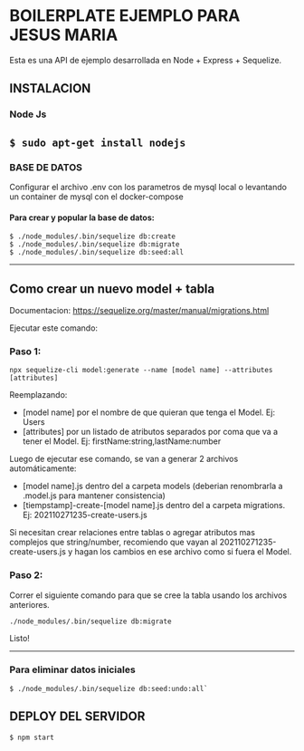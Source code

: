 
# BOILERPLATE EJEMPLO PARA JESUS MARIA

Esta es una API de ejemplo desarrollada en Node + Express + Sequelize.

## INSTALACION

### Node Js
`$ sudo apt-get install nodejs`
---------
### BASE DE DATOS

Configurar el archivo .env con los parametros de mysql local o levantando un container de mysql con el docker-compose

#### Para crear y popular la base de datos:
```
$ ./node_modules/.bin/sequelize db:create
$ ./node_modules/.bin/sequelize db:migrate
$ ./node_modules/.bin/sequelize db:seed:all
```
---------

## Como crear un nuevo model + tabla
Documentacion: https://sequelize.org/master/manual/migrations.html

Ejecutar este comando:

### Paso 1:

```
npx sequelize-cli model:generate --name [model name] --attributes [attributes]
```

Reemplazando:
- [model name] por el nombre de que quieran que tenga el Model. Ej: Users
- [attributes] por un listado de atributos separados por coma que va a tener el Model. Ej: firstName:string,lastName:number

Luego de ejecutar ese comando, se van a generar 2 archivos automáticamente:
- [model name].js dentro del a carpeta models (deberian renombrarla a .model.js para mantener consistencia)
- [tiempstamp]-create-[model name].js dentro del a carpeta migrations. Ej: 202110271235-create-users.js

Si necesitan crear relaciones entre tablas o agregar atributos mas complejos que string/number, recomiendo que vayan al 202110271235-create-users.js y hagan los cambios en ese archivo como si fuera el Model.

### Paso 2:
Correr el siguiente comando para que se cree la tabla usando los archivos anteriores.

```
./node_modules/.bin/sequelize db:migrate
```
Listo!

---------

### Para eliminar datos iniciales
```
$ ./node_modules/.bin/sequelize db:seed:undo:all`
```
## DEPLOY DEL SERVIDOR

`$ npm start`
